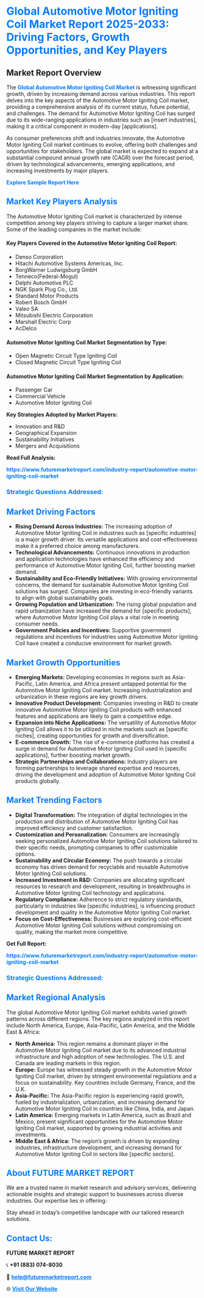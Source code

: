 <h1 style="color: #007BFF;">Global Automotive Motor Igniting Coil Market Report 2025-2033: Driving Factors, Growth Opportunities, and Key Players</h1>

<section id="overview">
<h2>Market Report Overview</h2>
<p>The <a href="https://www.futuremarketreport.com/industry-report/automotive-motor-igniting-coil-market" style="color: #007BFF; text-decoration: none;"><strong>Global Automotive Motor Igniting Coil Market</strong></a> is witnessing significant growth, driven by increasing demand across various industries. This report delves into the key aspects of the Automotive Motor Igniting Coil market, providing a comprehensive analysis of its current status, future potential, and challenges. The demand for Automotive Motor Igniting Coil has surged due to its wide-ranging applications in industries such as [insert industries], making it a critical component in modern-day [applications].</p>
<p>As consumer preferences shift and industries innovate, the Automotive Motor Igniting Coil market continues to evolve, offering both challenges and opportunities for stakeholders. The global market is expected to expand at a substantial compound annual growth rate (CAGR) over the forecast period, driven by technological advancements, emerging applications, and increasing investments by major players.</p>
</section>

<section id="overview">
<p><a href="https://www.futuremarketreport.com/request-sample/reportId=126520" style="color: #007BFF; text-decoration: none;"><strong>Explore Sample Report Here</strong></a></p>
</section>

<section id="key-players">
<h2 style="color: #007BFF;">Market Key Players Analysis</h2>
<p>The Automotive Motor Igniting Coil market is characterized by intense competition among key players striving to capture a larger market share. Some of the leading companies in the market include:</p>
<h4>Key Players Covered in the Automotive Motor Igniting Coil Report:</h4>
<ul><li>Denso Corporation</li><li>Hitachi Automotive Systems Americas, Inc.</li><li>BorgWarner Ludwigsburg GmbH</li><li>Tenneco(Federal-Mogul)</li><li>Delphi Automotive PLC</li><li>NGK Spark Plug Co., Ltd.</li><li>Standard Motor Products</li><li>Robert Bosch GmbH</li><li>Valeo SA</li><li>Mitsubishi Electric Corporation</li><li>Marshall Electric Corp</li><li>AcDelco</li></ul>
<h4>Automotive Motor Igniting Coil Market Segmentation by Type:</h4>
<ul><li>Open Magnetic Circuit Type Igniting Coil</li><li>Closed Magnetic Circuit Type Igniting Coil</li></ul>

<h4>Automotive Motor Igniting Coil Market Segmentation by Application:</h4>
<ul><li>Passenger Car</li><li>Commercial Vehicle</li><li>Automotive Motor Igniting Coil</li></ul>
<p><strong>Key Strategies Adopted by Market Players:</strong></p>
<ul>
<li>Innovation and R&D</li>
<li>Geographical Expansion</li>
<li>Sustainability Initiatives</li>
<li>Mergers and Acquisitions</li>
</ul>
</section>

<section>
<p><strong>Read Full Analysis: </strong></p><a href="https://www.futuremarketreport.com/industry-report/automotive-motor-igniting-coil-market" style="color: #007BFF; text-decoration: none;"><strong>https://www.futuremarketreport.com/industry-report/automotive-motor-igniting-coil-market</strong></a>
<h3 style="color: #007BFF;">Strategic Questions Addressed:</h3>
</section>

<section id="driving-factors">
<h2 style="color: #007BFF;">Market Driving Factors</h2>
<ul>
<li><strong>Rising Demand Across Industries:</strong> The increasing adoption of Automotive Motor Igniting Coil in industries such as [specific industries] is a major growth driver. Its versatile applications and cost-effectiveness make it a preferred choice among manufacturers.</li>
<li><strong>Technological Advancements:</strong> Continuous innovations in production and application technologies have enhanced the efficiency and performance of Automotive Motor Igniting Coil, further boosting market demand.</li>
<li><strong>Sustainability and Eco-Friendly Initiatives:</strong> With growing environmental concerns, the demand for sustainable Automotive Motor Igniting Coil solutions has surged. Companies are investing in eco-friendly variants to align with global sustainability goals.</li>
<li><strong>Growing Population and Urbanization:</strong> The rising global population and rapid urbanization have increased the demand for [specific products], where Automotive Motor Igniting Coil plays a vital role in meeting consumer needs.</li>
<li><strong>Government Policies and Incentives:</strong> Supportive government regulations and incentives for industries using Automotive Motor Igniting Coil have created a conducive environment for market growth.</li>
</ul>
</section>

<section id="growth-opportunities">
<h2 style="color: #007BFF;">Market Growth Opportunities</h2>
<ul>
<li><strong>Emerging Markets:</strong> Developing economies in regions such as Asia-Pacific, Latin America, and Africa present untapped potential for the Automotive Motor Igniting Coil market. Increasing industrialization and urbanization in these regions are key growth drivers.</li>
<li><strong>Innovative Product Development:</strong> Companies investing in R&D to create innovative Automotive Motor Igniting Coil products with enhanced features and applications are likely to gain a competitive edge.</li>
<li><strong>Expansion into Niche Applications:</strong> The versatility of Automotive Motor Igniting Coil allows it to be utilized in niche markets such as [specific niches], creating opportunities for growth and diversification.</li>
<li><strong>E-commerce Growth:</strong> The rise of e-commerce platforms has created a surge in demand for Automotive Motor Igniting Coil used in [specific applications], further boosting market growth.</li>
<li><strong>Strategic Partnerships and Collaborations:</strong> Industry players are forming partnerships to leverage shared expertise and resources, driving the development and adoption of Automotive Motor Igniting Coil products globally.</li>
</ul>
</section>

<section id="trending-factors">
<h2 style="color: #007BFF;">Market Trending Factors</h2>
<ul>
<li><strong>Digital Transformation:</strong> The integration of digital technologies in the production and distribution of Automotive Motor Igniting Coil has improved efficiency and customer satisfaction.</li>
<li><strong>Customization and Personalization:</strong> Consumers are increasingly seeking personalized Automotive Motor Igniting Coil solutions tailored to their specific needs, prompting companies to offer customizable options.</li>
<li><strong>Sustainability and Circular Economy:</strong> The push towards a circular economy has driven demand for recyclable and reusable Automotive Motor Igniting Coil solutions.</li>
<li><strong>Increased Investment in R&D:</strong> Companies are allocating significant resources to research and development, resulting in breakthroughs in Automotive Motor Igniting Coil technology and applications.</li>
<li><strong>Regulatory Compliance:</strong> Adherence to strict regulatory standards, particularly in industries like [specific industries], is influencing product development and quality in the Automotive Motor Igniting Coil market.</li>
<li><strong>Focus on Cost-Effectiveness:</strong> Businesses are exploring cost-efficient Automotive Motor Igniting Coil solutions without compromising on quality, making the market more competitive.</li>
</ul>
</section>

<section>
<p><strong>Get Full Report: </strong></p><a href="https://www.futuremarketreport.com/industry-report/automotive-motor-igniting-coil-market" style="color: #007BFF; text-decoration: none;"><strong>https://www.futuremarketreport.com/industry-report/automotive-motor-igniting-coil-market</strong></a>
<h3 style="color: #007BFF;">Strategic Questions Addressed:</h3>
</section>


<section id="regional-analysis">
<h2 style="color: #007BFF;">Market Regional Analysis</h2>
<p>The global Automotive Motor Igniting Coil market exhibits varied growth patterns across different regions. The key regions analyzed in this report include North America, Europe, Asia-Pacific, Latin America, and the Middle East & Africa:</p>
<ul>
<li><strong>North America:</strong> This region remains a dominant player in the Automotive Motor Igniting Coil market due to its advanced industrial infrastructure and high adoption of new technologies. The U.S. and Canada are leading markets in this region.</li>
<li><strong>Europe:</strong> Europe has witnessed steady growth in the Automotive Motor Igniting Coil market, driven by stringent environmental regulations and a focus on sustainability. Key countries include Germany, France, and the U.K.</li>
<li><strong>Asia-Pacific:</strong> The Asia-Pacific region is experiencing rapid growth, fueled by industrialization, urbanization, and increasing demand for Automotive Motor Igniting Coil in countries like China, India, and Japan.</li>
<li><strong>Latin America:</strong> Emerging markets in Latin America, such as Brazil and Mexico, present significant opportunities for the Automotive Motor Igniting Coil market, supported by growing industrial activities and investments.</li>
<li><strong>Middle East & Africa:</strong> The region’s growth is driven by expanding industries, infrastructure development, and increasing demand for Automotive Motor Igniting Coil in sectors like [specific sectors].</li>
</ul>
</section>

<footer>
<h2 style="color: #007BFF;">About FUTURE MARKET REPORT</h2>
<p>We are a trusted name in market research and advisory services, delivering actionable insights and strategic support to businesses across diverse industries. Our expertise lies in offering:</p>

<p>Stay ahead in today’s competitive landscape with our tailored research solutions.</p>

<h2 style="color: #007BFF;">Contact Us:</h2>
<p><strong>FUTURE MARKET REPORT</strong></p>
<p>📞 <strong>+91 (883) 074-8030</strong></p>
<p>📧 <strong><a href="mailto:help@futuremarketreport.com" style="color: #007BFF;">help@futuremarketreport.com</a></strong></p>
<p>🌐 <strong><a href="https://www.futuremarketreport.com/" style="color: #007BFF;">Visit Our Website</a></strong></p>
</footer>